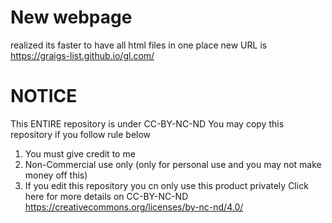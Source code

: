 # New webpage
realized its faster to have all html files in one place
new URL is
https://graigs-list.github.io/gl.com/

# NOTICE
This ENTIRE repository is under CC-BY-NC-ND
You may copy this repository if you follow rule below
1. You must give credit to me
2. Non-Commercial use only (only for personal use and you may not make money off this)
3. If you edit this repository you cn only use this product privately
Click here for more details on CC-BY-NC-ND
https://creativecommons.org/licenses/by-nc-nd/4.0/
